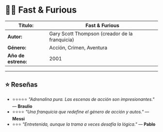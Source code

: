 # 🚗💨 Fast & Furious

| **Título:**        | Fast & Furious                                |
|--------------------|-----------------------------------------------|
| **Autor:**         | Gary Scott Thompson (creador de la franquicia)|
| **Género:**        | Acción, Crimen, Aventura                     |
| **Año de estreno:**| 2001                       |

---

## ⭐ Reseñas

- ⭐⭐⭐⭐⭐ *"Adrenalina pura. Las escenas de acción son impresionantes."* — **Braulio**
- ⭐⭐⭐⭐ *"Una franquicia que redefine el género de acción y autos."* — **Messi**
- ⭐⭐⭐ *"Entretenida, aunque la trama a veces desafía la lógica."* — **Pablo**
